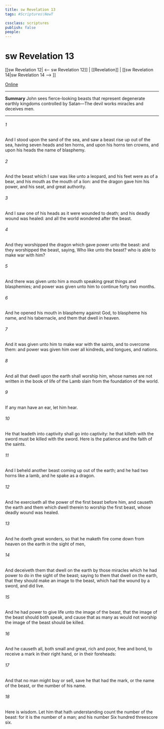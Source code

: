 ```yaml
---
title: sw Revelation 13
tags: #Scriptures\NewT

cssclass: scriptures
publish: false
people:
---
```


# sw Revelation 13
[[sw Revelation 12| <-- sw Revelation 12]] | [[Revelation]] | [[sw Revelation 14|sw Revelation 14 --> ]]

[Online](https://churchofjesuschrist.org/study/scriptures/nt/rev/13?lang=eng)

---
__Summary__
John sees fierce-looking beasts that represent degenerate earthly kingdoms controlled by Satan—The devil works miracles and deceives men.

---
###### 1 
And I stood upon the sand of the sea, and saw a beast rise up out of the sea, having seven heads and ten horns, and upon his horns ten crowns, and upon his heads the name of blasphemy.

###### 2 
And the beast which I saw was like unto a leopard, and his feet were as  of a bear, and his mouth as the mouth of a lion: and the dragon gave him his power, and his seat, and great authority.

###### 3 
And I saw one of his heads as it were wounded to death; and his deadly wound was healed: and all the world wondered after the beast.

###### 4 
And they worshipped the dragon which gave power unto the beast: and they worshipped the beast, saying, Who  like unto the beast? who is able to make war with him?

###### 5 
And there was given unto him a mouth speaking great things and blasphemies; and power was given unto him to continue forty  two months.

###### 6 
And he opened his mouth in blasphemy against God, to blaspheme his name, and his tabernacle, and them that dwell in heaven.

###### 7 
And it was given unto him to make war with the saints, and to overcome them: and power was given him over all kindreds, and tongues, and nations.

###### 8 
And all that dwell upon the earth shall worship him, whose names are not written in the book of life of the Lamb slain from the foundation of the world.

###### 9 
If any man have an ear, let him hear.

###### 10 
He that leadeth into captivity shall go into captivity: he that killeth with the sword must be killed with the sword. Here is the patience and the faith of the saints.

###### 11 
And I beheld another beast coming up out of the earth; and he had two horns like a lamb, and he spake as a dragon.

###### 12 
And he exerciseth all the power of the first beast before him, and causeth the earth and them which dwell therein to worship the first beast, whose deadly wound was healed.

###### 13 
And he doeth great wonders, so that he maketh fire come down from heaven on the earth in the sight of men,

###### 14 
And deceiveth them that dwell on the earth by  those miracles which he had power to do in the sight of the beast; saying to them that dwell on the earth, that they should make an image to the beast, which had the wound by a sword, and did live.

###### 15 
And he had power to give life unto the image of the beast, that the image of the beast should both speak, and cause that as many as would not worship the image of the beast should be killed.

###### 16 
And he causeth all, both small and great, rich and poor, free and bond, to receive a mark in their right hand, or in their foreheads:

###### 17 
And that no man might buy or sell, save he that had the mark, or the name of the beast, or the number of his name.

###### 18 
Here is wisdom. Let him that hath understanding count the number of the beast: for it is the number of a man; and his number  Six hundred threescore  six.

